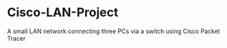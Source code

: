 # Cisco-LAN-Project
A small LAN network connecting three PCs via a switch using Cisco Packet Tracer

